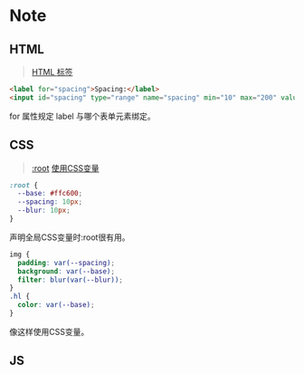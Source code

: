 Note
===

HTML
---

> [HTML <label> 标签](http://www.w3school.com.cn/tags/tag_label.asp)

```html
<label for="spacing">Spacing:</label>
<input id="spacing" type="range" name="spacing" min="10" max="200" value="10" data-sizing="px">
```
for 属性规定 label 与哪个表单元素绑定。

CSS
---

> [:root](https://developer.mozilla.org/zh-CN/docs/Web/CSS/:root)
> [使用CSS变量](https://developer.mozilla.org/zh-CN/docs/Web/CSS/Using_CSS_variables)

```css
:root {
  --base: #ffc600;
  --spacing: 10px;
  --blur: 10px;
}
```
声明全局CSS变量时:root很有用。

```css
img {
  padding: var(--spacing);
  background: var(--base);
  filter: blur(var(--blur));
}
.hl {
  color: var(--base);
}
```
像这样使用CSS变量。

JS
---
